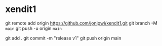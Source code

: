 # xendit1

git remote add origin https://github.com/jonipwi/xendit1.git
git branch -M `main`
git push -u origin `main`

git add .
git commit -m "release v1"
git push origin main